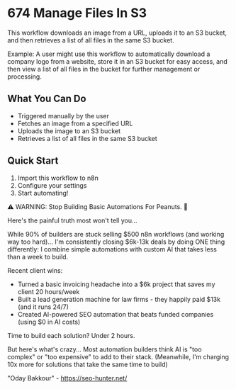 # 674 Manage Files In S3

This workflow downloads an image from a URL, uploads it to an S3 bucket, and then retrieves a list of all files in the same S3 bucket.

Example: A user might use this workflow to automatically download a company logo from a website, store it in an S3 bucket for easy access, and then view a list of all files in the bucket for further management or processing.

## What You Can Do
- Triggered manually by the user
- Fetches an image from a specified URL
- Uploads the image to an S3 bucket
- Retrieves a list of all files in the same S3 bucket

## Quick Start
1. Import this workflow to n8n
2. Configure your settings
3. Start automating!

⚠️ WARNING: Stop Building Basic Automations For Peanuts. 🚫

Here's the painful truth most won't tell you...

While 90% of builders are stuck selling $500 n8n workflows (and working way too hard)...
I'm consistently closing $6k-13k deals by doing ONE thing differently:
I combine simple automations with custom AI that takes less than a week to build.

Recent client wins:
* Turned a basic invoicing headache into a $6k project that saves my client 20 hours/week
* Built a lead generation machine for law firms - they happily paid $13k (and it runs 24/7)
* Created AI-powered SEO automation that beats funded companies (using $0 in AI costs)

Time to build each solution? Under 2 hours.

But here's what's crazy...
Most automation builders think AI is "too complex" or "too expensive" to add to their stack.
(Meanwhile, I'm charging 10x more for solutions that take the same time to build)

"Oday Bakkour" - https://seo-hunter.net/
